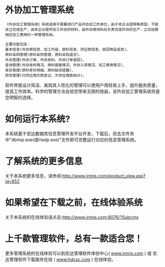 # 外协加工管理系统

    《外协加工管理系统》系统适用于需要进行产品外协加工的单位，由于本企业因特殊原因，不能自立完成生产，由本企业提供加工外协的材料，由外协商领料后负责完成外协的生产，之后结算相应加工费用的一种管理系统。
    
    主要功能包括：  
    基本信息(外协商信息、加工内容、原料信息、供应商信息、收回物品信息)、  
    原料采购管理(原料采购管理、原料采购退货)、  
    外协管理(外协订单、外协发料、外协订单收回)、  
    查询管理(外协发料情况、原料报废情况、外协入库情况、加工费用情况)、  
    库存管理(原料库存明细、原料缺货提醒)、  
    财务管理(付供应商欠款登记、欠供应商款统计)。

软件界面设计简洁、美观其人性化的管理可以使用户用轻易上手，提升服务质量，提高工作效率。科学的管理方法会给您带来无限的效益，该外协加工管理系统将是您明智的选择。

# 如何运行本系统?

本系统基于宏达数据库信息管理开发平台开发，下载后，双击文件夹中"dbimp.exe(或Hadp.exe)"文件即可完整运行对应的信息管理系统。

# 了解系统的更多信息

关于本系统更多信息，请参阅:http://www.inmis.com/product_view.asp?id=852

# 如果希望在下载之前，在线体验系统

关于本系统的在线体验请点击:http://www.inmis.com:8076/?Subcms

# 上千款管理软件，总有一款适合您！

更多管理系统的在线体验可以到宏达管理软件体验中心( www.inmis.com ) 或 宏达管理软件下载服务在线 ( www.hdcsc.com ) 在线体验。

